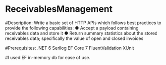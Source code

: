# ReceivablesManagement
#Description:
  Write a basic set of HTTP APIs which follows best practices to provide the following capabilities:
    ● Accept a payload containing receivables data and store it
    ● Return summary statistics about the stored receivables data; specifically the value of
    open and closed invoices
    
    
#Prerequisites:
  .NET 6
  Serilog
  EF Core 7
  FluentValidation
  XUnit
  
#I used EF in-memory db for ease of use. 
